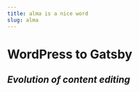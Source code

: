 ```yaml
---
title: alma is a nice word
slug: alma
---
```


# WordPress to Gatsby

## _Evolution of content editing_
